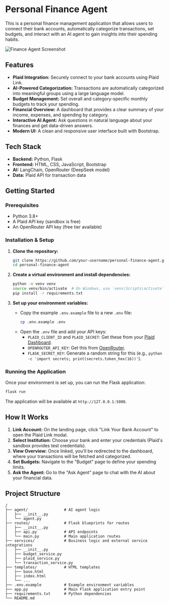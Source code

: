# Personal Finance Agent

This is a personal finance management application that allows users to connect their bank accounts, automatically categorize transactions, set budgets, and interact with an AI agent to gain insights into their spending habits.

![Finance Agent Screenshot](https://i.imgur.com/your-screenshot.png) <!-- Replace with your screenshot -->

## Features

- **Plaid Integration:** Securely connect to your bank accounts using Plaid Link.
- **AI-Powered Categorization:** Transactions are automatically categorized into meaningful groups using a large language model.
- **Budget Management:** Set overall and category-specific monthly budgets to track your spending.
- **Financial Overview:** A dashboard that provides a clear summary of your income, expenses, and spending by category.
- **Interactive AI Agent:** Ask questions in natural language about your finances and get data-driven answers.
- **Modern UI:** A clean and responsive user interface built with Bootstrap.

## Tech Stack

- **Backend:** Python, Flask
- **Frontend:** HTML, CSS, JavaScript, Bootstrap
- **AI:** LangChain, OpenRouter (DeepSeek model)
- **Data:** Plaid API for transaction data

## Getting Started

### Prerequisites

- Python 3.8+
- A Plaid API key (sandbox is free)
- An OpenRouter API key (free tier available)

### Installation & Setup

1.  **Clone the repository:**

    ```bash
    git clone https://github.com/your-username/personal-finance-agent.git
    cd personal-finance-agent
    ```

2.  **Create a virtual environment and install dependencies:**

    ```bash
    python -m venv venv
    source venv/bin/activate  # On Windows, use `venv\Scripts\activate`
    pip install -r requirements.txt
    ```

3.  **Set up your environment variables:**
    - Copy the example `.env.example` file to a new `.env` file:
      ```bash
      cp .env.example .env
      ```
    - Open the `.env` file and add your API keys:
      - `PLAID_CLIENT_ID` and `PLAID_SECRET`: Get these from your [Plaid Dashboard](https://dashboard.plaid.com/team/keys).
      - `OPENROUTER_API_KEY`: Get this from [OpenRouter](https://openrouter.ai/keys).
      - `FLASK_SECRET_KEY`: Generate a random string for this (e.g., `python -c 'import secrets; print(secrets.token_hex(16))'`).

### Running the Application

Once your environment is set up, you can run the Flask application:

```bash
flask run
```

The application will be available at `http://127.0.0.1:5000`.

## How It Works

1.  **Link Account:** On the landing page, click "Link Your Bank Account" to open the Plaid Link modal.
2.  **Select Institution:** Choose your bank and enter your credentials (Plaid's sandbox provides test credentials).
3.  **View Overview:** Once linked, you'll be redirected to the dashboard, where your transactions will be fetched and categorized.
4.  **Set Budgets:** Navigate to the "Budget" page to define your spending limits.
5.  **Ask the Agent:** Go to the "Ask Agent" page to chat with the AI about your financial data.

## Project Structure

```
/
├── agent/                # AI agent logic
│   ├── __init__.py
│   └── agent.py
├── routes/               # Flask blueprints for routes
│   ├── __init__.py
│   ├── api.py            # API endpoints
│   └── main.py           # Main application routes
├── services/             # Business logic and external service integrations
│   ├── __init__.py
│   ├── budget_service.py
│   ├── plaid_service.py
│   └── transaction_service.py
├── templates/            # HTML templates
│   ├── base.html
│   ├── index.html
│   └── ...
├── .env.example          # Example environment variables
├── app.py                # Main Flask application entry point
├── requirements.txt      # Python dependencies
└── README.md
```
